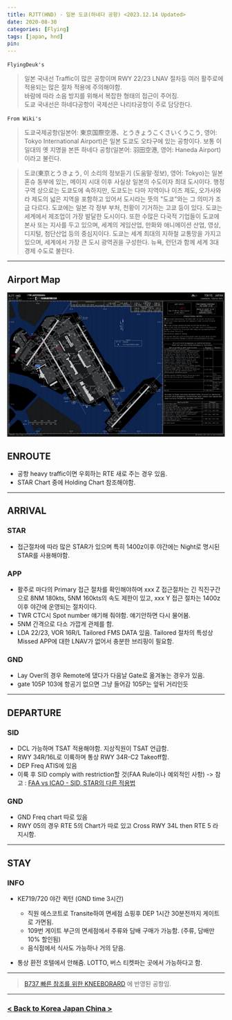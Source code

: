 ```yaml
---
title: RJTT(HND) - 일본 도쿄(하네다 공항) <2023.12.14 Updated>
date: 2020-08-30
categories: [Flying]
tags: [japan, hnd]
pin:
---
```


`FlyingDeuk's`
>일본 국내선 Traffic이 많은 공항이며 RWY 22/23 LNAV 절차등 여러 활주로에 적용되는 많은 절차 적용에 주의해야함.  <br>
바람에 따라 소음 방지를 위해서 복잡한 형태의 접근이 주어짐. <br>
도쿄 국내선은 하네다공항이 국제선은 나리타공항이 주로 담당한다.

`From Wiki's`
>도쿄국제공항(일본어: 東京国際空港、とうきょうこくさいくうこう, 영어: Tokyo International Airport)은 일본 도쿄도 오타구에 있는 공항이다. 보통 이 일대의 옛 지명을 본뜬 하네다 공항(일본어: 羽田空港, 영어: Haneda Airport)이라고 불린다.

>도쿄(東京とうきょう, 이 소리의 정보듣기 (도움말·정보), 영어: Tokyo)는 일본 혼슈 동부에 있는, 메이지 시대 이후 사실상 일본의 수도이자 최대 도시이다. 행정 구역 상으로는 도쿄도에 속하지만, 도쿄도는 다마 지역이나 이즈 제도, 오가사와라 제도의 넓은 지역을 포함하고 있어서 도시라는 뜻의 "도쿄"와는 그 의미가 조금 다르다.
도쿄에는 일본 각 정부 부처, 천황이 기거하는 고쿄 등이 있다. 도쿄는 세계에서 제조업이 가장 발달한 도시이다. 또한 수많은 다국적 기업들이 도쿄에 본사 또는 지사를 두고 있으며, 세계의 게임산업, 만화와 애니메이션 산업, 영상, 디지털, 첨단산업 등의 중심지이다. 도쿄는 세계 최대의 지하철 교통망을 가지고 있으며, 세계에서 가장 큰 도시 광역권을 구성한다. 뉴욕, 런던과 함께 세계 3대 경제 수도로 불린다.

---------

## Airport Map
![hnd](/img/flying/airport/hnd_ap.jpg)

## ENROUTE
- 공항 heavy traffic이면 우회하는 RTE 새로 주는 경우 있음.
- STAR Chart 중에 Holding Chart 참조해야함. 

---

## ARRIVAL
### STAR
- 접근절차에 따라 많은 STAR가 있으며 특히 1400z이후 야간에는 Night로 명시된 STAR를 사용해야함. 

### APP
- 활주로 마다의 Primary 접근 절차를 확인해야하며 xxx Z 접근절차는 긴 직진구간으로 8NM 180kts, 5NM 160kts의 속도 제한이 있고, xxx Y 접근 절차는 1400z이후 야간에 운영되는 절차이다. 
- TWR CTC시 Spot number 얘기해 줘야함. 얘기안하면 다시 물어봄. 
- 5NM 간격으로 다소 가깝게 관제를 함. 
- LDA 22/23, VOR 16R/L Tailored FMS DATA 있음. Tailored 절차의 특성상 Missed APP에 대한 LNAV가 없어서 충분한 브리핑이 필요함. 

### GND
- Lay Over의 경우 Remote에 댔다가 다음날 Gate로 옮겨놓는 경우가 있음. 
- gate 105P 103에 항공기 없으면 그냥 들어감 105P는 앞뒤 거리인듯

---------

## DEPARTURE
### SID
- DCL 가능하며 TSAT 적용해야함. 지상직원이 TSAT 언급함. 
- RWY 34R/16L로 이륙하며 통상 RWY 34R-C2 Takeoff함. 
- DEP Freq ATIS에 있음
- 이륙 후 SID comply with restriction할 것(FAA Rule이나 예외적인 사항) -> 참고 : [FAA vs ICAO - SID, STAR의 다른 적용법](/posts/STAR-SID/)

### GND
- GND Freq chart 따로 있음
- RWY 05의 경우 RTE 5의 Chart가 따로 있고 Cross RWY 34L then RTE 5 라 지시함. 

--------

## STAY
### INFO
- KE719/720 야간 퀵턴 (GND time 3시간)
    - 직원 에스코트로 Transite하여 면세점 쇼핑후 DEP 1시간 30분전까지 게이트로 가면됨. 
    - 109번 게이트 부근의 면세점에서 주류와 담배 구매가 가능함. (주류, 담배만 10% 할인됨)
    - 음식점에서 식사도 가능하나 거의 닫음. 
    
- 통상 환전 호텔에서 안해줌. LOTTO, 버스 티켓파는 곳에서 가능하다고 함.

----

> [B737 빠른 참조를 위한 KNEEBORARD](/posts/B737-kneeboard/) 에 반영된 공항임. 

-------

### [< Back to Korea Japan China >](/posts/KoreaJapanChina/)
